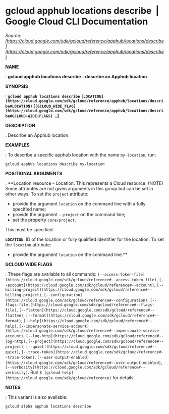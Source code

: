 # gcloud apphub locations describe  |  Google Cloud CLI Documentation

*Source: [https://cloud.google.com/sdk/gcloud/reference/apphub/locations/describe](https://cloud.google.com/sdk/gcloud/reference/apphub/locations/describe)*

**NAME**

: **gcloud apphub locations describe - describe an Apphub location**

**SYNOPSIS**

: **`gcloud apphub locations describe` `[LOCATION](https://cloud.google.com/sdk/gcloud/reference/apphub/locations/describe#LOCATION)` [`[GCLOUD_WIDE_FLAG](https://cloud.google.com/sdk/gcloud/reference/apphub/locations/describe#GCLOUD-WIDE-FLAGS) …`]**

**DESCRIPTION**

: Describe an Apphub location.

**EXAMPLES**

: To describe a specific apphub location with the name `my-location`,
run:

```
gcloud apphub locations describe my-location
```

**POSITIONAL ARGUMENTS**

: **Location resource - Location. This represents a Cloud resource. (NOTE) Some
attributes are not given arguments in this group but can be set in other ways.
To set the `project` attribute:

- provide the argument `location` on the command line with a fully
specified name;
- provide the argument `--project` on the command line;
- set the property `core/project`.

This must be specified.

**`LOCATION`**:
ID of the location or fully qualified identifier for the location.
To set the `location` attribute:

- provide the argument `location` on the command line.**

**GCLOUD WIDE FLAGS**

: These flags are available to all commands: `[--access-token-file](https://cloud.google.com/sdk/gcloud/reference#--access-token-file)`,
`[--account](https://cloud.google.com/sdk/gcloud/reference#--account)`, `[--billing-project](https://cloud.google.com/sdk/gcloud/reference#--billing-project)`,
`[--configuration](https://cloud.google.com/sdk/gcloud/reference#--configuration)`,
`[--flags-file](https://cloud.google.com/sdk/gcloud/reference#--flags-file)`,
`[--flatten](https://cloud.google.com/sdk/gcloud/reference#--flatten)`, `[--format](https://cloud.google.com/sdk/gcloud/reference#--format)`, `[--help](https://cloud.google.com/sdk/gcloud/reference#--help)`, `[--impersonate-service-account](https://cloud.google.com/sdk/gcloud/reference#--impersonate-service-account)`,
`[--log-http](https://cloud.google.com/sdk/gcloud/reference#--log-http)`,
`[--project](https://cloud.google.com/sdk/gcloud/reference#--project)`, `[--quiet](https://cloud.google.com/sdk/gcloud/reference#--quiet)`, `[--trace-token](https://cloud.google.com/sdk/gcloud/reference#--trace-token)`, `[--user-output-enabled](https://cloud.google.com/sdk/gcloud/reference#--user-output-enabled)`,
`[--verbosity](https://cloud.google.com/sdk/gcloud/reference#--verbosity)`.
Run `$ [gcloud help](https://cloud.google.com/sdk/gcloud/reference)` for details.

**NOTES**

: This variant is also available:

```
gcloud alpha apphub locations describe
```